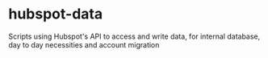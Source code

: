 # hubspot-data
Scripts using Hubspot's API to access and write data, for internal database, day to day necessities and account migration
